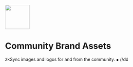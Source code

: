 <img src="https://github.com/bxpana/zksync-community-brand-assets/blob/39be2a610abf9a8417f9a9107ea076331446934b/zkSync/Era%E2%88%8E%20/Era.png" height="80px">

# Community Brand Assets
zkSync images and logos for and from the community. ∎ 
//dd
